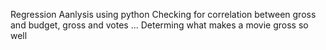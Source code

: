 Regression Aanlysis using python
Checking for correlation between gross and budget, gross and votes ...
Determing what makes a movie gross so well
